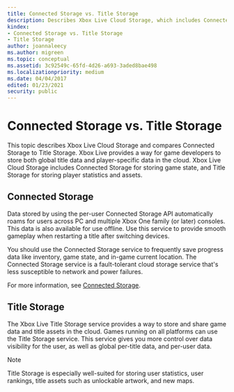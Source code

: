 ```yaml
---
title: Connected Storage vs. Title Storage
description: Describes Xbox Live Cloud Storage, which includes Connected Storage to store game state, and Title Storage to store player statistics and assets.
kindex:
- Connected Storage vs. Title Storage
- Title Storage
author: joannaleecy
ms.author: migreen
ms.topic: conceptual
ms.assetid: 3c92549c-65fd-4d26-a693-3aded8bae498
ms.localizationpriority: medium
ms.date: 04/04/2017
edited: 01/23/2021
security: public
---
```


# Connected Storage vs. Title Storage

This topic describes Xbox Live Cloud Storage and compares Connected Storage to Title Storage. Xbox Live provides a way for game developers to store both global title data and player-specific data in the cloud. Xbox Live Cloud Storage includes Connected Storage for storing game state, and Title Storage for storing player statistics and assets.

## Connected Storage

Data stored by using the per-user Connected Storage API automatically roams for users across PC and multiple Xbox One family (or later) consoles. This data is also available for use offline. Use this service to provide smooth gameplay when restarting a title after switching devices.

You should use the Connected Storage service to frequently save progress data like inventory, game state, and in-game current location. The Connected Storage service is a fault-tolerant cloud storage service that's less susceptible to network and power failures.

For more information, see [Connected Storage](connected-storage/live-connected-storage-nav.md).

## Title Storage

The Xbox Live Title Storage service provides a way to store and share game data and title assets in the cloud. Games running on all platforms can use the Title Storage service. This service gives you more control over data visibility for the user, as well as global per-title data, and per-user data.> [!NOTE]
> Title Storage is especially well-suited for storing user   statistics, user rankings, title assets such as unlockable artwork, and new maps.
